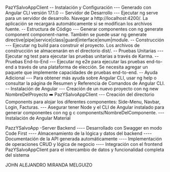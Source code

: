 PazYSalvoAppClient
-- Instalación y Configuración
--- Generado con Angular CLI versión 17.1.0
-- Servidor de Desarrollo
--- Ejecutar ng serve para un servidor de desarrollo. Navegar a http://localhost:4200/. La aplicación se recargará automáticamente si se modifican los archivos fuente.
-- Estructura de Código
--- Generar componentes con ng generate component component-name. También se puede usar ng generate directive|pipe|service|class|guard|interface|enum|module.
-- Construcción
--- Ejecutar ng build para construir el proyecto. Los archivos de construcción se almacenarán en el directorio dist/.
-- Pruebas Unitarias
--- Ejecutar ng test para ejecutar las pruebas unitarias a través de Karma.
-- Pruebas End-to-End
--- Ejecutar ng e2e para ejecutar las pruebas end-to-end a través de una plataforma de elección. Se necesita agregar un paquete que implemente capacidades de pruebas end-to-end.
-- Ayuda Adicional
--- Para obtener más ayuda sobre Angular CLI, usar ng help o consultar la página de Resumen y Referencia de Comandos de Angular CLI.
-- Instalación de Angular
--- Creación de un nuevo proyecto con ng new NombreDelProyecto ➡️ PazYSalvoAppClient
--- Creación del directorio Components para alojar los diferentes componentes: Side-Menu, Navbar, Login, Facturas.
--- Asegurar tener Node y el CLI de Angular instalado para generar componentes con ng g c components/NombreDelComponente.
--- Instalación de Angular Material

PazzYSalvoApp 
-Server Backend
---- Desarrollado con Swagger en modo Code First
---- Almacenamiento de la lógica y datos del backend
---- Documentación de la API generada automáticamente
---- Implementación de operaciones CRUD y lógica de negocio
---- Integración con el frontend PazYSalvoAppClient para el intercambio de datos y funcionalidad completa del sistema

JOHN ALEJANDRO MIRANDA MELGUIZO